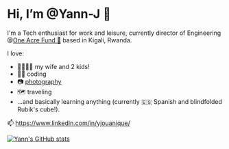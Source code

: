 # Hi, I’m @Yann-J 👋

I'm a Tech enthusiast for work and leisure, currently director of Engineering @[One Acre Fund 🌱](https://oneacrefund.org/) based in Kigali, Rwanda.

I love:

- 👨‍👩‍👦‍👦 my wife and 2 kids!
- 👨‍💻 coding
- 📷 [photography](https://yann.smugmug.com/)
- 🗺 traveling
- ...and basically learning anything (currently 🇪🇸 Spanish and blindfolded Rubik's cube!).

📫 https://www.linkedin.com/in/yjouanique/

[![Yann's GitHub stats](https://github-readme-stats.vercel.app/api?username=Yann-J&count_private=true&show_icons=true)](https://github.com/anuraghazra/github-readme-stats)
